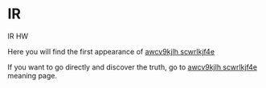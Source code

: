 # IR
IR HW


Here you will find the first appearance of [awcv9kjlh scwrlkjf4e]( http://rochosc.github.io/)

If you want to go directly and discover the truth, go to [awcv9kjlh scwrlkjf4e]( http://rochosc.github.io/awcv9kjlhscwrlkjf4e.html) meaning page.
